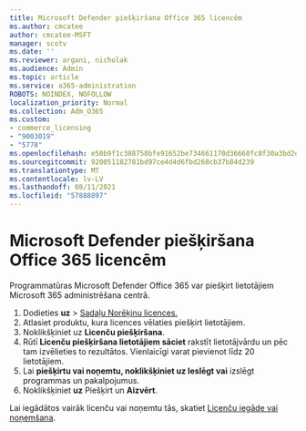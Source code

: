 ```yaml
---
title: Microsoft Defender piešķiršana Office 365 licencēm
ms.author: cmcatee
author: cmcatee-MSFT
manager: scotv
ms.date: ''
ms.reviewer: argani, nicholak
ms.audience: Admin
ms.topic: article
ms.service: o365-administration
ROBOTS: NOINDEX, NOFOLLOW
localization_priority: Normal
ms.collection: Adm_O365
ms.custom:
- commerce_licensing
- "9003019"
- "5778"
ms.openlocfilehash: e50b9f1c388758bfe91652be734661170d36660fc8f30a3bd2d77e189e8bd813
ms.sourcegitcommit: 920051182781bd97ce4d4d6fbd268cb37b84d239
ms.translationtype: MT
ms.contentlocale: lv-LV
ms.lasthandoff: 08/11/2021
ms.locfileid: "57888897"
---
```

# <a name="assign-microsoft-defender-for-office-365-licenses"></a>Microsoft Defender piešķiršana Office 365 licencēm

Programmatūras Microsoft Defender Office 365 var piešķirt lietotājiem Microsoft 365 administrēšana centrā.

1. Dodieties **uz**  >  [Sadaļu Norēķinu licences.](https://go.microsoft.com/fwlink/p/?linkid=842264)
2. Atlasiet produktu, kura licences vēlaties piešķirt lietotājiem.
3. Noklikšķiniet uz **Licenču piešķiršana**.
4. Rūtī **Licenču piešķiršana lietotājiem sāciet**  rakstīt lietotājvārdu un pēc tam izvēlieties to rezultātos. Vienlaicīgi varat pievienot līdz 20 lietotājiem.
5. Lai **piešķirtu vai noņemtu, noklikšķiniet uz Ieslēgt vai**  izslēgt programmas un pakalpojumus.
6. Noklikšķiniet **uz** Piešķirt un  **Aizvērt**.

Lai iegādātos vairāk licenču vai noņemtu tās, skatiet [Licenču iegāde vai noņemšana](https://docs.microsoft.com/microsoft-365/commerce/licenses/buy-licenses#buy-or-remove-licenses-for-your-business-subscription).